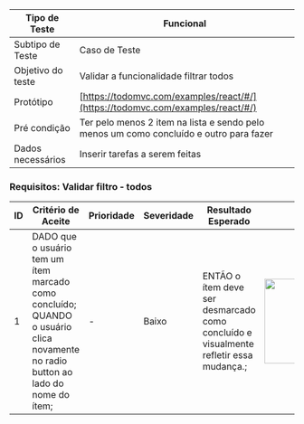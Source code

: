 | Tipo de Teste | Funcional |
|---------------|-----------|
| Subtipo de Teste | Caso de Teste |
| Objetivo do teste | Validar a funcionalidade filtrar todos |
| Protótipo | [https://todomvc.com/examples/react/#/](https://todomvc.com/examples/react/#/) |
| Pré condição | Ter pelo menos 2 item na lista e sendo pelo menos um como concluído e outro para fazer |
| Dados necessários | Inserir tarefas a serem feitas |

### Requisitos: Validar filtro - todos

| ID | Critério de Aceite | Prioridade | Severidade | Resultado Esperado | Resultado Obtido | Defeitos | Status |
|----|---------------------|------------|------------|--------------------|------------------|----------|--------|
| 1  | DADO que o usuário tem um ítem marcado como concluído; <br>QUANDO o usuário clica novamente no radio button ao lado do nome do ítem; | - | Baixo | ENTÃO o ítem deve ser desmarcado como concluído e visualmente refletir essa mudança.; | <img src="https://github.com/laismedrado/todomvc/assets/31759644/546d42c1-be16-4d43-8a0e-1fd09b275f1b" width="350" height="150"  /> | - | 😀 |


